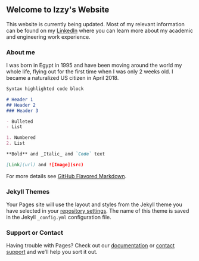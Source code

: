 ## Welcome to Izzy's Website

This website is currently being updated. Most of my relevant information can be found on my [LinkedIn](https://www.linkedin.com/in/ismael-tahoun-6a031999/) where you can learn more about my academic and engineering work experience.

### About me

I was born in Egypt in 1995 and have been moving around the world my whole life, flying out for the first time when I was only 2 weeks old. I became a naturalized US citizen in April 2018.
```markdown
Syntax highlighted code block

# Header 1
## Header 2
### Header 3

- Bulleted
- List

1. Numbered
2. List

**Bold** and _Italic_ and `Code` text

[Link](url) and ![Image](src)
```

For more details see [GitHub Flavored Markdown](https://guides.github.com/features/mastering-markdown/).

### Jekyll Themes

Your Pages site will use the layout and styles from the Jekyll theme you have selected in your [repository settings](https://github.com/Izzyizfizzy/Izzyizfizzy.github.io/settings). The name of this theme is saved in the Jekyll `_config.yml` configuration file.

### Support or Contact

Having trouble with Pages? Check out our [documentation](https://help.github.com/categories/github-pages-basics/) or [contact support](https://github.com/contact) and we’ll help you sort it out.
